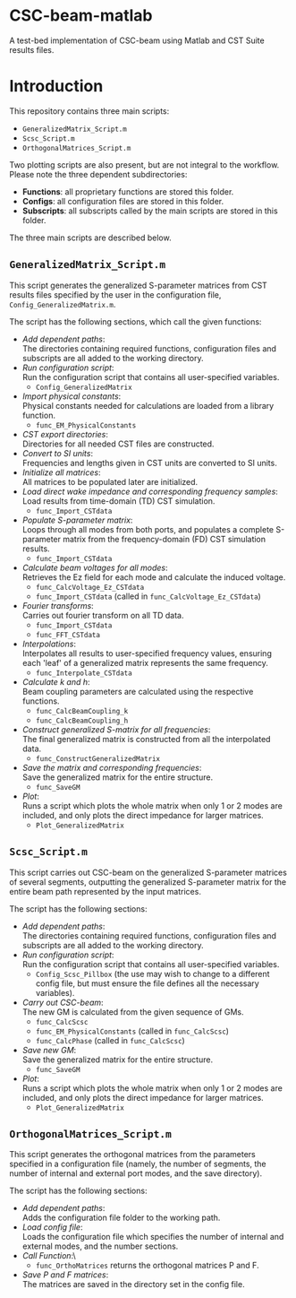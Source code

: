 # CSC-beam-matlab
A test-bed implementation of CSC-beam using Matlab and CST Suite results files.

Introduction
====

This repository contains three main scripts:

   - ``GeneralizedMatrix_Script.m``
   - ``Scsc_Script.m`` 
   - ``OrthogonalMatrices_Script.m``

Two plotting scripts are also present, but are not integral to the workflow.
Please note the three dependent subdirectories:
   - **Functions**: all proprietary functions are stored this folder.
   - **Configs**: all configuration files are stored in this folder.
   - **Subscripts**: all subscripts called by the main scripts are stored in this
     folder.

The three main scripts are described below.

``GeneralizedMatrix_Script.m``
----
This script generates the generalized S-parameter matrices from CST results
files specified by the user in the configuration file, ``Config_GeneralizedMatrix.m``.

The script has the following sections, which call the given functions:

   - *Add dependent paths*:\
         The directories containing required functions, configuration files
         and subscripts are all added to the working directory.
   - *Run configuration script*:\
         Run the configuration script that contains all user-specified variables.
      - ``Config_GeneralizedMatrix``
   - *Import physical constants*:\
         Physical constants needed for calculations are loaded from a library function.
      - ``func_EM_PhysicalConstants``
   - *CST export directories*:\
         Directories for all needed CST files are constructed.
   - *Convert to SI units*:\
         Frequencies and lengths given in CST units are converted to SI units.
   - *Initialize all matrices*:\
         All matrices to be populated later are initialized.
   - *Load direct wake impedance and corresponding frequency samples*:\
       Load results from time-domain (TD) CST simulation.
      - ``func_Import_CSTdata``
   - *Populate S-parameter matrix*:\
         Loops through all modes from both ports, and populates a complete
         S-parameter matrix from the frequency-domain (FD) CST simulation results.
      - ``func_Import_CSTdata``
   - *Calculate beam voltages for all modes*:\
         Retrieves the Ez field for each mode and calculate the induced voltage.
      - ``func_CalcVoltage_Ez_CSTdata``
      - ``func_Import_CSTdata`` (called in ``func_CalcVoltage_Ez_CSTdata``)
   - *Fourier transforms*:\
         Carries out fourier transform on all TD data.
      - ``func_Import_CSTdata``
      - ``func_FFT_CSTdata``
   - *Interpolations*:\
         Interpolates all results to user-specified frequency values, ensuring each
         'leaf' of a generalized matrix represents the same frequency.
      - ``func_Interpolate_CSTdata``
   - *Calculate k and h*:\
         Beam coupling parameters are calculated using the respective functions.
      - ``func_CalcBeamCoupling_k``
      - ``func_CalcBeamCoupling_h``
   - *Construct generalized S-matrix for all frequencies*:\
         The final generalized matrix is constructed from all the interpolated data.
      - ``func_ConstructGeneralizedMatrix``
   - *Save the matrix and corresponding frequencies*:\
       Save the generalized matrix for the entire structure.
      - ``func_SaveGM``
   - *Plot*:\
       Runs a script which plots the whole matrix when only 1 or 2 modes are included,
       and only plots the direct impedance for larger matrices.
      - ``Plot_GeneralizedMatrix``

``Scsc_Script.m``
----
This script carries out CSC-beam on the generalized S-parameter
matrices of several segments, outputting the generalized S-parameter matrix
for the entire beam path represented by the input matrices.

The script has the following sections:

   - *Add dependent paths*:\
        The directories containing required functions, configuration files
        and subscripts are all added to the working directory.
   - *Run configuration script*:\
        Run the configuration script that contains all user-specified variables.
      - ``Config_Scsc_Pillbox`` (the use may wish to change to a different config
        file, but must ensure the file defines all the necessary variables).
   - *Carry out CSC-beam*:\
        The new GM is calculated from the given sequence of GMs.
      - ``func_CalcScsc``
      - ``func_EM_PhysicalConstants`` (called in ``func_CalcScsc``)
      - ``func_CalcPhase`` (called in ``func_CalcScsc``)
   - *Save new GM*:\
       Save the generalized matrix for the entire structure.
      - ``func_SaveGM``
   - *Plot*:\
        Runs a script which plots the whole matrix when only 1 or 2 modes are included,
        and only plots the direct impedance for larger matrices.
      - ``Plot_GeneralizedMatrix``

``OrthogonalMatrices_Script.m``
----
This script generates the orthogonal matrices from the parameters specified in a
configuration file (namely, the number of segments, the number of internal and
external port modes, and the save directory).

The script has the following sections:

   - *Add dependent paths*:\
        Adds the configuration file folder to the working path.
   - *Load config file*:\
        Loads the configuration file which specifies the number of internal and
        external modes, and the number sections.
   - *Call Function*:\
        - ``func_OrthoMatrices`` returns the orthogonal matrices P and F. 
   - *Save P and F matrices*:\
        The matrices are saved in the directory set in the config file.
        
